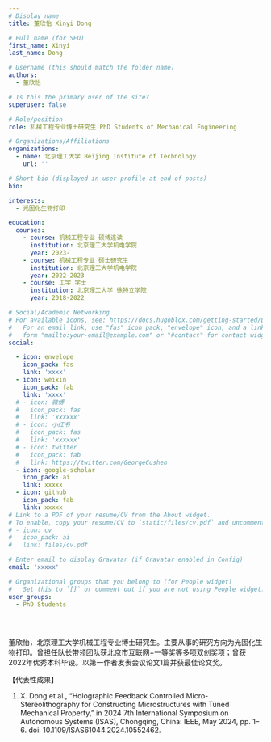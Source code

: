 ```yaml
---
# Display name
title: 董欣怡 Xinyi Dong 

# Full name (for SEO)
first_name: Xinyi 
last_name: Dong 

# Username (this should match the folder name)
authors:
  - 董欣怡

# Is this the primary user of the site?
superuser: false

# Role/position
role: 机械工程专业博士研究生 PhD Students of Mechanical Engineering

# Organizations/Affiliations
organizations:
  - name: 北京理工大学 Beijing Institute of Technology
    url: ''

# Short bio (displayed in user profile at end of posts)
bio: 

interests:
  - 光固化生物打印

education:
  courses:
    - course: 机械工程专业 硕博连读
      institution: 北京理工大学机电学院
      year: 2023-
    - course: 机械工程专业 硕士研究生
      institution: 北京理工大学机电学院
      year: 2022-2023
    - course: 工学 学士
      institution: 北京理工大学 徐特立学院
      year: 2018-2022

# Social/Academic Networking
# For available icons, see: https://docs.hugoblox.com/getting-started/page-builder/#icons
#   For an email link, use "fas" icon pack, "envelope" icon, and a link in the
#   form "mailto:your-email@example.com" or "#contact" for contact widget.
social:

  - icon: envelope
    icon_pack: fas
    link: 'xxxx'
  - icon: weixin
    icon_pack: fab
    link: 'xxxx'
  # - icon: 微博
  #   icon_pack: fas
  #   link: 'xxxxxx'
  # - icon: 小红书
  #   icon_pack: fas
  #   link: 'xxxxxx'
  # - icon: twitter
  #   icon_pack: fab
  #   link: https://twitter.com/GeorgeCushen
  - icon: google-scholar
    icon_pack: ai
    link: xxxxx
  - icon: github
    icon_pack: fab
    link: xxxxx
# Link to a PDF of your resume/CV from the About widget.
# To enable, copy your resume/CV to `static/files/cv.pdf` and uncomment the lines below.
# - icon: cv
#   icon_pack: ai
#   link: files/cv.pdf

# Enter email to display Gravatar (if Gravatar enabled in Config)
email: 'xxxxx'

# Organizational groups that you belong to (for People widget)
#   Set this to `[]` or comment out if you are not using People widget.
user_groups:
  - PhD Students


---
```


董欣怡，北京理工大学机械工程专业博士研究生。主要从事的研究方向为光固化生物打印。曾担任队长带领团队获北京市互联网+一等奖等多项双创奖项；曾获2022年优秀本科毕设。以第一作者发表会议论文1篇并获最佳论文奖。



【代表性成果】
 
1. X. Dong et al., “Holographic Feedback Controlled Micro-Stereolithography for Constructing Microstructures with Tuned Mechanical Property,” in 2024 7th International Symposium on Autonomous Systems (ISAS), Chongqing, China: IEEE, May 2024, pp. 1–6. doi: 10.1109/ISAS61044.2024.10552462.
